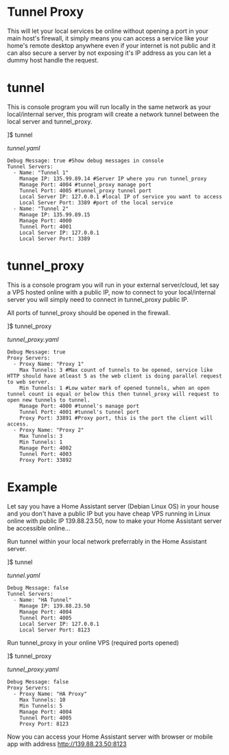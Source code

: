# Tunnel Proxy
This will let your local services be online without opening a port in your main host's firewall, it simply means you can access a service like your home's remote desktop anywhere even if your internet is not public and it can also secure a server by not exposing it's IP address as you can let a dummy host handle the request.

# tunnel
This is console program you will run locally in the same network as your local/internal server, this program will create a network tunnel between the local server and tunnel_proxy.

]$ tunnel

*tunnel.yaml*

    Debug Message: true #Show debug messages in console
    Tunnel Servers:
      - Name: "Tunnel 1"
        Manage IP: 135.99.89.14 #Server IP where you run tunnel_proxy
        Manage Port: 4004 #tunnel_proxy manage port
        Tunnel Port: 4005 #tunnel_proxy tunnel port
        Local Server IP: 127.0.0.1 #local IP of service you want to access
        Local Server Port: 3389 #port of the local service
      - Name: "Tunnel 2"
        Manage IP: 135.99.89.15
        Manage Port: 4000
        Tunnel Port: 4001
        Local Server IP: 127.0.0.1
        Local Server Port: 3389



# tunnel_proxy
This is a console program you will run in your external server/cloud, let say a VPS hosted online with a public IP, now to connect to your local/internal server you will simply need to connect in tunnel_proxy public IP.

All ports of tunnel_proxy should be opened in the firewall.

]$ tunnel_proxy

*tunnel_proxy.yaml*

    Debug Message: true
    Proxy Servers:
      - Proxy Name: "Proxy 1" 
        Max Tunnels: 3 #Max count of tunnels to be opened, service like HTTP should have atleast 5 as the web client is doing parallel request to web server.
        Min Tunnels: 1 #Low water mark of opened tunnels, when an open tunnel count is equal or below this then tunnel_proxy will request to open new tunnels to tunnel.
        Manage Port: 4000 #tunnel's manage port
        Tunnel Port: 4001 #tunnel's tunnel port
        Proxy Port: 33891 #Proxy port, this is the port the client will access.
      - Proxy Name: "Proxy 2"
        Max Tunnels: 3
        Min Tunnels: 1
        Manage Port: 4002
        Tunnel Port: 4003
        Proxy Port: 33892

# Example

Let say you have a Home Assistant server (Debian Linux OS) in your house and you don't have a public IP but you have cheap VPS running in Linux online with public IP 139.88.23.50, now to make your Home Assistant server be accessible online...

Run tunnel within your local network preferrably  in the Home Assistant server.

]$ tunnel

*tunnel.yaml*

    Debug Message: false
    Tunnel Servers:
      - Name: "HA Tunnel"
        Manage IP: 139.88.23.50
        Manage Port: 4004
        Tunnel Port: 4005
        Local Server IP: 127.0.0.1
        Local Server Port: 8123


Run tunnel_proxy in your online VPS (required ports opened)

]$ tunnel_proxy

*tunnel_proxy.yaml*

    Debug Message: false
    Proxy Servers:
      - Proxy Name: "HA Proxy"
        Max Tunnels: 10
        Min Tunnels: 5
        Manage Port: 4004
        Tunnel Port: 4005
        Proxy Port: 8123


Now you can access your Home Assistant server with browser or mobile app with address http://139.88.23.50:8123

